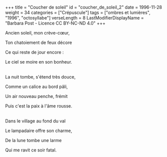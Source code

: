 +++
title = "Coucher de soleil"
id = "coucher_de_soleil_2"
date = 1996-11-28
weight = 34
categories = ["Crépuscule"]
tags = ["ombres et lumières", "1996", "octosyllabe"]
verseLength = 8
LastModifierDisplayName = "Barbara Post - Licence CC BY-NC-ND 4.0"
+++

Ancien soleil, mon crève-cœur,

Ton chatoiement de feux décore

Ce qui reste de jour encore :

Le ciel se moire en son bonheur.

 \
La nuit tombe, s'étend très douce,

Comme un calice au bord pâli,

Un air nouveau penche, frémit

Puis c'est la paix à l'âme rousse.

 \
Dans le village au fond du val

Le lampadaire offre son charme,

De la lune tombe une larme

Qui me ravit ce soir fatal.
